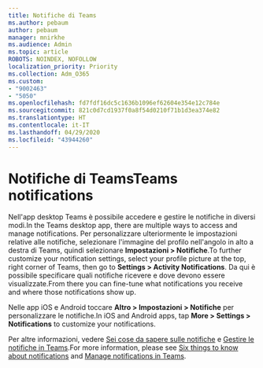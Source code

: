 ```yaml
---
title: Notifiche di Teams
ms.author: pebaum
author: pebaum
manager: mnirkhe
ms.audience: Admin
ms.topic: article
ROBOTS: NOINDEX, NOFOLLOW
localization_priority: Priority
ms.collection: Adm_O365
ms.custom:
- "9002463"
- "5050"
ms.openlocfilehash: fd7fdf16dc5c1636b1096ef62604e354e12c784e
ms.sourcegitcommit: 821c0d7cd1937f0a8f54d0210f71b1d3ea374e82
ms.translationtype: HT
ms.contentlocale: it-IT
ms.lasthandoff: 04/29/2020
ms.locfileid: "43944260"
---
```

# <a name="teams-notifications"></a><span data-ttu-id="8e7e5-102">Notifiche di Teams</span><span class="sxs-lookup"><span data-stu-id="8e7e5-102">Teams notifications</span></span>

<span data-ttu-id="8e7e5-103">Nell'app desktop Teams è possibile accedere e gestire le notifiche in diversi modi.</span><span class="sxs-lookup"><span data-stu-id="8e7e5-103">In the Teams desktop app, there are multiple ways to access and manage notifications.</span></span> <span data-ttu-id="8e7e5-104">Per personalizzare ulteriormente le impostazioni relative alle notifiche, selezionare l'immagine del profilo nell'angolo in alto a destra di Teams, quindi selezionare **Impostazioni > Notifiche**.</span><span class="sxs-lookup"><span data-stu-id="8e7e5-104">To further customize your notification settings, select your profile picture at the top, right corner of Teams, then go to **Settings > Activity Notifications**.</span></span> <span data-ttu-id="8e7e5-105">Da qui è possibile specificare quali notifiche ricevere e dove devono essere visualizzate.</span><span class="sxs-lookup"><span data-stu-id="8e7e5-105">From there you can fine-tune what notifications you receive and where those notifications show up.</span></span> 

<span data-ttu-id="8e7e5-106">Nelle app iOS e Android toccare **Altro > Impostazioni > Notifiche** per personalizzare le notifiche.</span><span class="sxs-lookup"><span data-stu-id="8e7e5-106">In iOS and Android apps, tap **More > Settings > Notifications** to customize your notifications.</span></span>

<span data-ttu-id="8e7e5-107">Per altre informazioni, vedere [Sei cose da sapere sulle notifiche](https://support.microsoft.com/it-IT/office/six-things-to-know-about-notifications-abb62c60-3d15-4968-b86a-42fea9c22cf4) e [Gestire le notifiche in Teams](https://support.office.com/article/manage-notifications-in-teams-1cc31834-5fe5-412b-8edb-43fecc78413d#ID0EAABAAA).</span><span class="sxs-lookup"><span data-stu-id="8e7e5-107">For more information, please see [Six things to know about notifications](https://support.microsoft.com/it-IT/office/six-things-to-know-about-notifications-abb62c60-3d15-4968-b86a-42fea9c22cf4) and [Manage notifications in Teams](https://support.office.com/article/manage-notifications-in-teams-1cc31834-5fe5-412b-8edb-43fecc78413d#ID0EAABAAA).</span></span>
